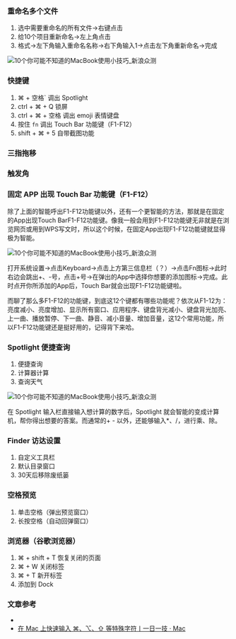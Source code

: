 ### 重命名多个文件

1. 选中需要重命名的所有文件→右键点击
2. 给10个项目重新命名→左上角点击
3. 格式→左下角输入重命名名称→右下角输入1→点击左下角重新命名→完成

![10个你可能不知道的MacBook使用小技巧_新浪众测](http://sinastorage.com/storage.miaosha.sina.com.cn/product/20190610/b7188c5bec6c8757d91279f83e1859ee.gif)



### 快捷键

1. ⌘ + 空格` 调出 Spotlight
2. ctrl + ⌘ + Q 锁屏
3. ctrl + ⌘ + 空格 调出 emoji 表情键盘
4. 按住 `fn` 调出 Touch Bar 功能键（F1-F12）
5. shift + ⌘ + 5 自带截图功能



### 三指拖移



### 触发角



### 固定 APP 出现 Touch Bar 功能键（F1-F12）

除了上面的智能呼出F1-F12功能键以外，还有一个更智能的方法，那就是在固定的App出现Touch BarF1-F12功能键。像我一般会用到F1-F12功能键无非就是在浏览网页或用到WPS写文时，所以这个时候，在固定App出现F1-F12功能键就显得极为智能。

![10个你可能不知道的MacBook使用小技巧_新浪众测](http://sinastorage.com/storage.miaosha.sina.com.cn/product/20190610/6e0947501e32baccc8178f77a9ecb7dd.gif)



打开系统设置→点击Keyboard→点击上方第三信息栏（？）→点击Fn图标→此时右边会跳出+、-号，点击+号→在弹出的App中选择你想要的添加图标→完成。此时点开你所添加的App后，Touch Bar就会出现F1-F12功能键啦。

而聊了那么多F1-F12的功能键，到底这12个键都有哪些功能呢？依次从F1-12为：亮度减小、亮度增加、显示所有窗口、应用程序、键盘背光减小、键盘背光加亮、上一曲、播放暂停、下一曲、静音、减小音量、增加音量，这12个常用功能，所以F1-F12功能键还是挺好用的，记得背下来哈。

### Spotlight 便捷查询

1. 便捷查询
2. 计算器计算
3. 查询天气

![10个你可能不知道的MacBook使用小技巧_新浪众测](http://sinastorage.com/storage.miaosha.sina.com.cn/product/20190610/9217297d637808defbc1e272efbc82a8.gif)

在 Spotlight 输入栏直接输入想计算的数字后，Spotlight 就会智能的变成计算机，帮你得出想要的答案。而通常的+ - 以外，还能够输入*、/，进行乘、除。



### Finder 访达设置

1. 自定义工具栏
2. 默认目录窗口
3. 30天后移除废纸篓

### 空格预览

1. 单击空格（弹出预览窗口）
2. 长按空格（自动回弹窗口）

### 浏览器（谷歌浏览器）

1. ⌘ + shift + T 恢复关闭的页面
2. ⌘ + W 关闭标签
3. ⌘ + T 新开标签
4. 添加到 Dock

### 文章参考

* 
* [在 Mac 上快速输入 ⌘、⌥、⇧ 等特殊字符丨一日一技 · Mac](https://sspai.com/post/36242)